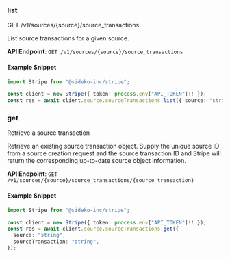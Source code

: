 
### list <a name="list"></a>
GET /v1/sources/{source}/source_transactions

<p>List source transactions for a given source.</p>

**API Endpoint**: `GET /v1/sources/{source}/source_transactions`

#### Example Snippet

```typescript
import Stripe from "@sideko-inc/stripe";

const client = new Stripe({ token: process.env["API_TOKEN"]!! });
const res = await client.source.sourceTransactions.list({ source: "string" });
```

### get <a name="get"></a>
Retrieve a source transaction

<p>Retrieve an existing source transaction object. Supply the unique source ID from a source creation request and the source transaction ID and Stripe will return the corresponding up-to-date source object information.</p>

**API Endpoint**: `GET /v1/sources/{source}/source_transactions/{source_transaction}`

#### Example Snippet

```typescript
import Stripe from "@sideko-inc/stripe";

const client = new Stripe({ token: process.env["API_TOKEN"]!! });
const res = await client.source.sourceTransactions.get({
  source: "string",
  sourceTransaction: "string",
});
```
